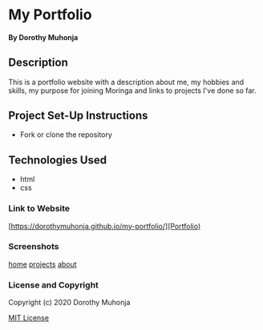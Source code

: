 # My Portfolio
#### By Dorothy Muhonja
## Description
This is a portfolio website with a description about me, my hobbies and skills, my purpose for joining Moringa and links to projects I've done so far.
## Project Set-Up Instructions
* Fork or clone the repository
## Technologies Used
* html
* css
### Link to Website
[https://dorothymuhonja.github.io/my-portfolio/](Portfolio)
### Screenshots
[home](images/home.png)
[projects](images/projects.png)
[about](images/about.png)
### License and Copyright

Copyright (c) 2020 Dorothy Muhonja

[MIT License](LICENSE)

